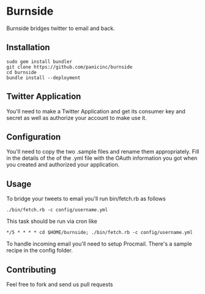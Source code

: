 Burnside
========

Burnside bridges twitter to email and back.

Installation
------------

	sudo gem install bundler
	git clone https://github.com/panicinc/burnside
	cd burnside
	bundle install --deployment
	
Twitter Application
-------------------
You'll need to make a Twitter Application and get its consumer key and secret as well as authorize
your account to make use it.

	
Configuration
-------------

You'll need to copy the two .sample files and rename them appropriately. Fill in the details of the
of the .yml file with the OAuth information you got when you created and authorized your application.
	
Usage
-----

To bridge your tweets to email you'll run bin/fetch.rb as follows

	./bin/fetch.rb -c config/username.yml
	
This task should be run via cron like

	*/5 * * * * cd $HOME/burnside; ./bin/fetch.rb -c config/username.yml
	
To handle incoming email you'll need to setup Procmail. There's a sample recipe in the config folder.

Contributing
------------

Feel free to fork and send us pull requests